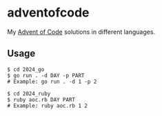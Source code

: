 # adventofcode

My [Advent of Code](https://adventofcode.com/) solutions in different languages.

## Usage

```shell
$ cd 2024_go
$ go run . -d DAY -p PART
# Example: go run . -d 1 -p 2
```

```shell
$ cd 2024_ruby
$ ruby aoc.rb DAY PART
# Example: ruby aoc.rb 1 2
```
